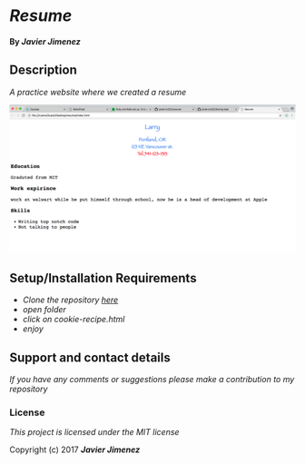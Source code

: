 

# _Resume_

#### By _**Javier Jimenez**_

## Description

_A practice website where we created a resume_

![Screenshot](/img/pic1.png)

## Setup/Installation Requirements

* _Clone the repository [here](https://github.com/javierrcc522/resume.git)_
* _open folder_
* _click on cookie-recipe.html_
* _enjoy_



## Support and contact details

_If you have any comments or suggestions please make a contribution to my repository_

### License

*This project is licensed under the MIT license*

Copyright (c) 2017 **_Javier Jimenez_**
